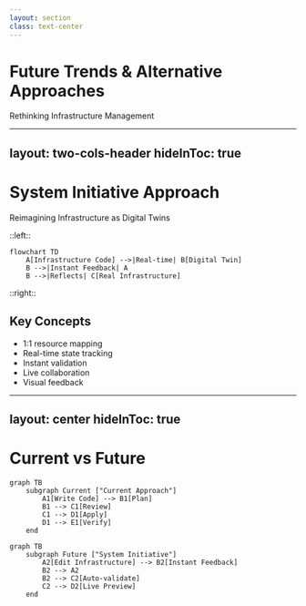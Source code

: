 ```yaml
---
layout: section
class: text-center
---
```


# Future Trends & Alternative Approaches

<div class="opacity-80 italic mb-4">
Rethinking Infrastructure Management
</div>

<!--
# Speaker Notes
Setup (1 min):
- "Let's look at where infrastructure management might be heading..."
- Connect to limitations we've seen in current tools
-->

---
layout: two-cols-header
hideInToc: true
---

# System Initiative Approach
Reimagining Infrastructure as Digital Twins

::left::

```mermaid {scale: 0.7}
flowchart TD
    A[Infrastructure Code] -->|Real-time| B[Digital Twin]
    B -->|Instant Feedback| A
    B -->|Reflects| C[Real Infrastructure]
```

::right::

## Key Concepts

<div v-click>

- 1:1 resource mapping
- Real-time state tracking
- Instant validation
- Live collaboration
- Visual feedback

</div>

<!--
# Speaker Notes

Setup (1-2 mins):
- "Imagine infrastructure that gives instant feedback..."
- Compare to current workflow limitations

Key Concepts (3-4 mins):

1. Digital Twins
   - Perfect mirror of infrastructure
   - Real-time state reflection
   - Immediate validation
   - Live updates

2. Real-world Impact
   - No more delayed feedback
   - Catch issues immediately
   - Collaborate in real-time
   - See changes instantly

3. Differences from Current Tools
   - Traditional: Plan → Apply → Wait
   - System Initiative: Instant Feedback Loop
   - Traditional: Static Files
   - System Initiative: Live Environment

Connect to Their Experience:
- "Think about game development environments"
- "Like live reload in web development"
- "Similar to real-time collaboration in Google Docs"

Questions to Ask:
- "How would this change your workflow?"
- "Where would instant feedback help most?"
- "What challenges do you see with this approach?"
-->

---
layout: center
hideInToc: true
---

# Current vs Future

```mermaid {scale: 0.8}
graph TB
    subgraph Current ["Current Approach"]
        A1[Write Code] --> B1[Plan]
        B1 --> C1[Review]
        C1 --> D1[Apply]
        D1 --> E1[Verify]
    end
```    
```mermaid {scale: 0.8}
graph TB    
    subgraph Future ["System Initiative"]
        A2[Edit Infrastructure] --> B2[Instant Feedback]
        B2 --> A2
        B2 --> C2[Auto-validate]
        C2 --> D2[Live Preview]
    end
```

<!--
# Speaker Notes

Setup (1 min):
- "Let's compare the workflows..."

Key Differences (3-4 mins):

1. Feedback Speed
   - Current: Minutes to hours
   - Future: Milliseconds
   - Impact on development speed
   - Error detection

2. Validation Approach
   - Current: Separate steps
   - Future: Continuous
   - Built-in safety
   - Earlier problem detection

3. Team Collaboration
   - Current: Async reviews
   - Future: Real-time collaboration
   - Shared understanding
   - Faster iterations

Real-world Connection:
- Like modern development environments
- Similar to collaborative tools
- Evolution of developer experience

Questions to Explore:
- "Which workflow looks better to you?"
- "Where would this help most?"
- "What challenges do you see?"

End with Future Vision:
- Infrastructure as responsive environment
- Teams working together in real-time
- Faster, safer changes
- Better developer experience
-->